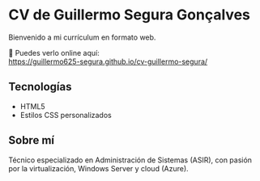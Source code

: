 # CV de Guillermo Segura Gonçalves

Bienvenido a mi currículum en formato web.

🔗 Puedes verlo online aquí:  
https://guillermo625-segura.github.io/cv-guillermo-segura/

## Tecnologías
- HTML5
- Estilos CSS personalizados

## Sobre mí
Técnico especializado en Administración de Sistemas (ASIR), con pasión por la virtualización, Windows Server y cloud (Azure).
